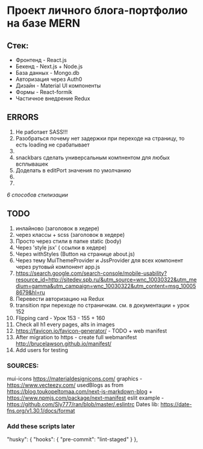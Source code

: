 # Проект личного блога-портфолио на базе MERN

## Стек:

- Фронтенд - React.js
- Бекенд - Next.js + Node.js
- База данных - Mongo.db
- Авторизация через Auth0
- Дизайн - Material UI компоненты
- Формы - React-formik
- Чаcтичное внедрение Redux

## ERRORS

1. Не работает SASS!!!
2. Разобраться почему нет задержки при переходе на страницу, то есть loading не срабатывает
3.
4. snackbars сделать универсальным компнентом для любых всплывашек
5. Доделать в editPort значения по умолчанию
6.
7.

_6 способов стилизации_

## TODO

1. инлайново (заголовок в хедере)
2. через классы + scss (заголовок в хедере)
3. Просто через стили в папке static (body)
4. Через 'style jsx' ( ссылки в хедере)
5. Через withStyles (Button на странице about.js)
6. Через тему MuiThemeProvider и JssProvider для всех компонент через рутовый компонент app.js
7. https://search.google.com/search-console/mobile-usability?resource_id=http://sitedev.spb.ru/&utm_source=wnc_10030322&utm_medium=gamma&utm_campaign=wnc_10030322&utm_content=msg_100058679&hl=ru
8. Перевести авторизацию на Redux
9. transition при переходе по страничкам. см. в документации + урок 152
10. Flipping card - Урок 153 - 155 + 160
11. Check all h1 every pages, alts in images
12. https://favicon.io/favicon-generator/ - TODO + web manifest
13. After migration to https - create full webmanifest http://brucelawson.github.io/manifest/
14. Add users for testing

### SOURCES:

mui-icons https://materialdesignicons.com/
graphics - https://www.vecteezy.com/
usedBlogs as from https://blog.toukopeltomaa.com/next-js-markdown-blog + https://www.npmjs.com/package/next-manifest
eslit example - https://github.com/Sly777/ran/blob/master/.eslintrc
Dates lib:
https://date-fns.org/v1.30.1/docs/format

### Add these scripts later

"husky": {
"hooks": {
"pre-commit": "lint-staged"
}
},
